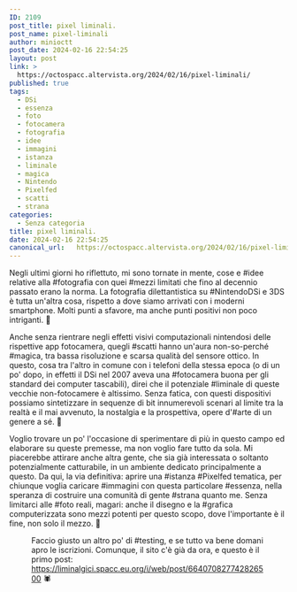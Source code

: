 ```yaml
---
ID: 2109
post_title: pixel liminali.
post_name: pixel-liminali
author: minioctt
post_date: 2024-02-16 22:54:25
layout: post
link: >
  https://octospacc.altervista.org/2024/02/16/pixel-liminali/
published: true
tags:
  - DSi
  - essenza
  - foto
  - fotocamera
  - fotografia
  - idee
  - immagini
  - istanza
  - liminale
  - magica
  - Nintendo
  - Pixelfed
  - scatti
  - strana
categories:
  - Senza categoria
title: pixel liminali.
date: 2024-02-16 22:54:25
canonical_url:   https://octospacc.altervista.org/2024/02/16/pixel-liminali/
---
```

<!-- wp:paragraph -->
<p>Negli ultimi giorni ho riflettuto, mi sono tornate in mente, cose e #idee relative alla #fotografia con quei #mezzi limitati che fino al decennio passato erano la norma. La fotografia dilettantistica su #NintendoDSi e 3DS è tutta un'altra cosa, rispetto a dove siamo arrivati con i moderni smartphone. Molti punti a sfavore, ma anche punti positivi non poco intriganti. 🫣</p>
<!-- /wp:paragraph -->

<!-- wp:paragraph -->
<p>Anche senza rientrare negli effetti visivi computazionali nintendosi delle rispettive app fotocamera, quegli #scatti hanno un'aura non-so-perché #magica, tra bassa risoluzione e scarsa qualità del sensore ottico. In questo, cosa tra l'altro in comune con i telefoni della stessa epoca (o di un po' dopo, in effetti il DSi nel 2007 aveva una #fotocamera buona per gli standard dei computer tascabili), direi che il potenziale #liminale di queste vecchie non-fotocamere è altissimo. Senza fatica, con questi dispositivi possiamo sintetizzare in sequenze di bit innumerevoli scenari al limite tra la realtà e il mai avvenuto, la nostalgia e la prospettiva, opere d'#arte di un genere a sé. 🎎</p>
<!-- /wp:paragraph -->

<!-- wp:paragraph -->
<p>Voglio trovare un po' l'occasione di sperimentare di più in questo campo ed elaborare su queste premesse, ma non voglio fare tutto da sola. Mi piacerebbe attirare anche altra gente, che sia già interessata o soltanto potenzialmente catturabile, in un ambiente dedicato principalmente a questo. Da qui, la via definitiva: aprire una #istanza #Pixelfed tematica, per chiunque voglia caricare #immagini con questa particolare #essenza, nella speranza di costruire una comunità di gente #strana quanto me. Senza limitarci alle #foto reali, magari: anche il disegno e la #grafica computerizzata sono mezzi potenti per questo scopo, dove l'importante è il fine, non solo il mezzo. 🌸</p>
<!-- /wp:paragraph -->

<!-- wp:paragraph -->
<p></p>
<!-- /wp:paragraph -->

<!-- wp:image {"id":2110,"sizeSlug":"full","linkDestination":"none"} -->
<figure class="wp-block-image size-full"><img src="{{site.cdnurl}}/assets/uploads/2024/02/image-12.png" alt="" class="wp-image-2110"/><figcaption class="wp-element-caption">Faccio giusto un altro po' di #testing, e se tutto va bene domani apro le iscrizioni. Comunque, il sito c'è già da ora, e questo è il primo post: <a href="https://liminalgici.spacc.eu.org/i/web/post/664070827742826500">https://liminalgici.spacc.eu.org/i/web/post/664070827742826500</a> 🕷️</figcaption></figure>
<!-- /wp:image -->